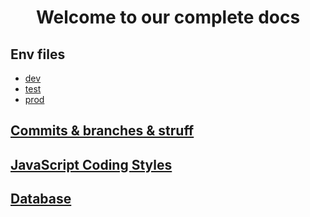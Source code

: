 <div align="center">

# Welcome to our complete docs

</div>

## Env files
- [dev](https://github.com/Job-Guetter/api/tree/master/.docs/env/dev.md)
- [test]()
- [prod]()

## [Commits & branches & struff](https://github.com/Job-Guetter/api/tree/master/.docs/COMMIT_BRANCHES_STUFF.md)

## [JavaScript Coding Styles](https://github.com/airbnb/javascript)

## [Database](https://github.com/Job-Guetter/api/tree/master/.docs/DATABASE.md)
